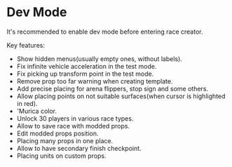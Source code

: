 # Dev Mode

It's recommended to enable dev mode before entering race creator.

Key features:

- Show hidden menus(usually empty ones, without labels).
- Fix infinite vehicle acceleration in the test mode.
- Fix picking up transform point in the test mode.
- Remove prop too far warning when creating template.
- Add precise placing for arena flippers, stop sign and some others.
- Allow placing points on not suitable surfaces(when cursor is highlighted in red).
- 'Murica color.
- Unlock 30 players in various race types.
- Allow to save race with modded props.
- Edit modded props position.
- Placing many props in one place.
- Allow to have secondary finish checkpoint.
- Placing units on custom props.